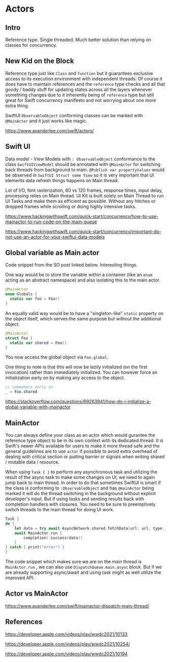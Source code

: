 # Actors

## Intro

Reference type.
Single threaded.
Much better solution than relying on classes for concurrency.

## New Kid on the Block

Reference type just like `Class` and `function` but it guarantees exclusive access to its execution environment with independent threads. Of course it does have to maintain references and the `reference` type checks and all that goody / baddy stuff for updating states across all the layers whenever something changes due to it inherently being of `reference` type but still great for Swift concurrency manifesto and not worrying about one more extra thing.

SwiftUI `ObservableObject` conforming classes can be marked with 
`@MainActor` and it just works like magic.

https://www.avanderlee.com/swift/actors/

## Swift UI

Data model - View Models with `: ObservableObject` conformance to the class `SwiftUIViewModel` should be annotated with `@MainActor` for switching back threads from background to main.
`@Publish var propertyValues` would be observed in `SwiftUI Struct some View` so it is very important that UI elements data refresh things happens on Main thread.

Lot of I/O, font rasterization, 60 vs 120 frames, response times, input delay, processing relies on Main thread. UI Kit is built solely on Main Thread to run UI Tasks and make them as efficient as possible. Without any hitches or dropped frames while scrolling or doing highly intensive tasks.


https://www.hackingwithswift.com/quick-start/concurrency/how-to-use-mainactor-to-run-code-on-the-main-queue

https://www.hackingwithswift.com/quick-start/concurrency/important-do-not-use-an-actor-for-your-swiftui-data-models


## Global variable as Main actor

Code snippet from the SO post linked below. Interesting things.


One way would be to store the variable within a container (like an `enum` acting as an abstract namespace) and also isolating this to the main actor.

```swift
@MainActor
enum Globals {
  static var foo = Foo()
}
```

An equally valid way would be to have a "singleton-like" `static` property on the object itself, which serves the same purpose but without the additional object.

```swift
@MainActor
struct Foo {
  static var shared = Foo()
}
```

You now access the global object via `Foo.global`.

One thing to note is that this will now be lazily initialized (on the first invocation) rather than immediately initialized. You can however force an initialization early on by making any access to the object.

```swift
// somewhere early on
_ = Foo.shared
```

https://stackoverflow.com/questions/69263941/how-do-i-initialize-a-global-variable-with-mainactor


## MainActor

You can always define your class as an actor which would gurantee the reference type object to be in its own context with its dedicated thread.
It is Swift's newer APIs available for users to make it more thread safe and the general guidelines are to use `actor` if possible to avoid extra overhead of dealing with critical section or putting barrier or signals when writing shared / mutable data / resource.

When using `Task { }` to perform any asynchronous task and utilizing the result of the async task to make some changes on UI, we need to again jump back to main thread. In order to do that sometimes SwiftUI is smart if the class is conforming to `:ObservableObject` and has `@mainActor` being marked it will do the thread switching in the background without explicit developer's input. But if using tasks and sending results back with completion handlers with closures. You need to be sure to preemptively switch threads to the main thread for doing UI work.

```swift
Task {
do {
	let data = try await AsyncNetwork.shared.fetchData(url: url, type: User.self)
	await MainActor.run {
		completion(.success(data))
	}
} catch { print("error") }
}
```
The code snippet which makes sure we are on the main thread is `MainActor.run` , we can also use `DispatchQueue.main.async` block. But if we are already supporting async/await and using task might as well utilize the improved API.

## Actor vs MainActor

https://www.avanderlee.com/swift/mainactor-dispatch-main-thread/

## References


https://developer.apple.com/videos/play/wwdc2021/10133

https://developer.apple.com/videos/play/wwdc2021/10254/

https://developer.apple.com/videos/play/wwdc2021/10194